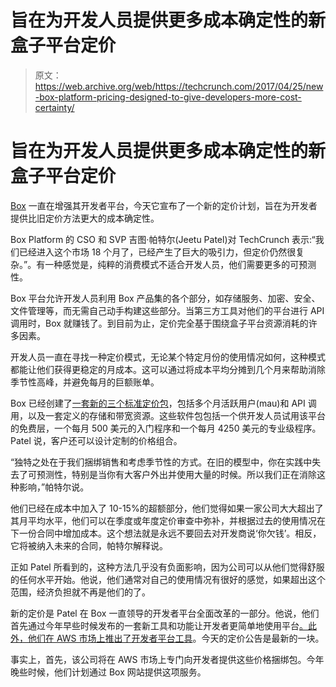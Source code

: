# 旨在为开发人员提供更多成本确定性的新盒子平台定价 

> 原文：<https://web.archive.org/web/https://techcrunch.com/2017/04/25/new-box-platform-pricing-designed-to-give-developers-more-cost-certainty/>

# 旨在为开发人员提供更多成本确定性的新盒子平台定价

[Box](https://web.archive.org/web/20230129062335/https://www.box.com/home) 一直在增强其开发者平台，今天它宣布了一个新的定价计划，旨在为开发者提供比旧定价方法更大的成本确定性。

Box Platform 的 CSO 和 SVP 吉图·帕特尔(Jeetu Patel)对 TechCrunch 表示:“我们已经进入这个市场 18 个月了，已经产生了巨大的吸引力，但定价仍然很复杂。”。有一种感觉是，纯粹的消费模式不适合开发人员，他们需要更多的可预测性。

Box 平台允许开发人员利用 Box 产品集的各个部分，如存储服务、加密、安全、文件管理等，而无需自己动手构建这些部分。当第三方工具对他们的平台进行 API 调用时，Box 就赚钱了。到目前为止，定价完全基于围绕盒子平台资源消耗的许多因素。

开发人员一直在寻找一种定价模式，无论某个特定月份的使用情况如何，这种模式都能让他们获得更稳定的月成本。这可以通过将成本平均分摊到几个月来帮助消除季节性高峰，并避免每月的巨额账单。

Box 已经创建了[一套新的三个标准定价包](https://web.archive.org/web/20230129062335/https://www.box.com/pricing/platform)，包括多个月活跃用户(mau)和 API 调用，以及一套定义的存储和带宽资源。这些软件包包括一个供开发人员试用该平台的免费层，一个每月 500 美元的入门程序和一个每月 4250 美元的专业级程序。Patel 说，客户还可以设计定制的价格组合。

“独特之处在于我们捆绑销售和考虑季节性的方式。在旧的模型中，你在实践中失去了可预测性，特别是当你有大客户外出并使用大量的时候。所以我们正在消除这种影响，”帕特尔说。

他们已经在成本中加入了 10-15%的超额部分，他们觉得如果一家公司大大超出了其月平均水平，他们可以在季度或年度定价审查中弥补，并根据过去的使用情况在下一份合同中增加成本。这个想法就是永远不要回去对开发商说‘你欠钱’。相反，它将被纳入未来的合同，帕特尔解释说。

正如 Patel 所看到的，这种方法几乎没有负面影响，因为公司可以从他们觉得舒服的任何水平开始。他说，他们通常对自己的使用情况有很好的感觉，如果超出这个范围，经济负担就不再是他们的了。

新的定价是 Patel 在 Box 一直领导的开发者平台全面改革的一部分。他说，他们首先通过今年早些时候发布的一套新工具和功能让开发者更简单地使用平台[。此外，](https://web.archive.org/web/20230129062335/https://techcrunch.com/2017/02/08/box-unveils-new-set-of-developer-tools/)[他们在 AWS 市场上推出了开发者平台工具](https://web.archive.org/web/20230129062335/http://www.techrepublic.com/article/amazon-cloud-gets-file-sharing-and-collaboration-boost-with-box-integration/)。今天的定价公告是最新的一块。

事实上，首先，该公司将在 AWS 市场上专门向开发者提供这些价格捆绑包。今年晚些时候，他们计划通过 Box 网站提供这项服务。